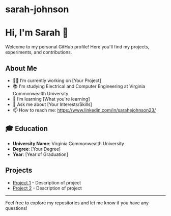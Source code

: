 # sarah-johnson
# Hi, I'm Sarah 👋

Welcome to my personal GitHub profile! Here you'll find my projects, experiments, and contributions.

## About Me
- 🧑‍💻 I’m currently working on [Your Project]
- 📚 I'm studying Electrical and Computer Engineering at Virginia Commonwealth University 
- 🌱 I’m learning [What you're learning]
- 💬 Ask me about [Your Interests/Skills]
- 📫 How to reach me: https://www.linkedin.com/in/sarahejohnson23/
## 🎓 Education
- **University Name**: Virginia Commonwealth University
- **Degree**: [Your Degree]
- **Year**: [Year of Graduation]
  
## Projects
- [Project 1](link) - Description of project
- [Project 2](link) - Description of project

---

Feel free to explore my repositories and let me know if you have any questions!
